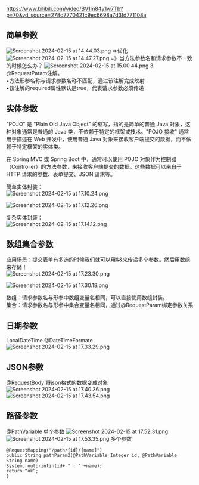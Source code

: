 https://www.bilibili.com/video/BV1m84y1w7Tb?p=70&vd_source=278d7770421c9ec6698a7d3fd771108a   

## 简单参数
![Screenshot 2024-02-15 at 14.44.03.png](https://img.xwyue.com/i/2024/02/15/65ce233f0b176.png)
=>优化
![Screenshot 2024-02-15 at 14.47.27.png](https://img.xwyue.com/i/2024/02/15/65ce24055fbaa.png)
=》当方法参数名和请求参数不一致的时候怎么办？
![Screenshot 2024-02-15 at 15.00.44.png](https://img.xwyue.com/i/2024/02/15/65ce2724bbc76.png)
3. @RequestParam注解。  
•方法形参名称与请求参数名称不匹配，通过该注解完成映射     
•该注解的required属性默认是true，代表请求参数必须传递    

## 实体参数
"POJO" 是 "Plain Old Java Object" 的缩写，指的是简单的普通 Java 对象，这种对象通常是普通的 Java 类，不依赖于特定的框架或技术。"POJO 接收" 通常用于描述在 Web 开发中，使用普通 Java 对象来接收客户端提交的数据，而不依赖于特定框架的实体类。   

在 Spring MVC 或 Spring Boot 中，通常可以使用 POJO 对象作为控制器（Controller）的方法参数，来接收客户端提交的数据。这些数据可以来自于 HTTP 请求的参数、表单提交、JSON 请求等。    

简单实体封装：     
![Screenshot 2024-02-15 at 17.10.24.png](https://img.xwyue.com/i/2024/02/16/65ce4584c36ac.png)

![Screenshot 2024-02-15 at 17.12.26.png](https://img.xwyue.com/i/2024/02/16/65ce4601b0f20.png)

复杂实体封装：   
![Screenshot 2024-02-15 at 17.14.12.png](https://img.xwyue.com/i/2024/02/16/65ce46de492a6.png)


## 数组集合参数
应用场景：提交表单有多选的时候我们就可以用&&来传递多个参数。然后用数组来存储！   
![Screenshot 2024-02-15 at 17.23.30.png](https://img.xwyue.com/i/2024/02/16/65ce4899b56d3.png)

![Screenshot 2024-02-15 at 17.30.18.png](https://img.xwyue.com/i/2024/02/16/65ce4a388e77d.png)

数组：请求参数名与形参中数组变量名相同，可以直接使用数组封装。  
集合：请求参数名与形参中集合变量名相同，通过@RequestParam绑定参数关系     

## 日期参数
LocalDateTime    @DateTimeFormate   
![Screenshot 2024-02-15 at 17.33.29.png](https://img.xwyue.com/i/2024/02/16/65ce4af04e880.png)

## JSON参数
@RequestBody 将json格式的数据变成对象         
![Screenshot 2024-02-15 at 17.40.36.png](https://img.xwyue.com/i/2024/02/16/65ce4c9d4f7f0.png)
![Screenshot 2024-02-15 at 17.43.54.png](https://img.xwyue.com/i/2024/02/16/65ce4d6074622.png)

## 路径参数
@PathVariable
单个参数
![Screenshot 2024-02-15 at 17.52.31.png](https://img.xwyue.com/i/2024/02/16/65ce4f66cb8ac.png)
![Screenshot 2024-02-15 at 17.53.35.png](https://img.xwyue.com/i/2024/02/16/65ce4fa390a6d.png)
多个参数
```code
@RequestMapping("/path/{id}/{name]")
public String pathParam2(@PathVariable Integer id, @PathVariable String name)
System. outprintin(id+ " : " +name);
return “ok”;
}  
```
